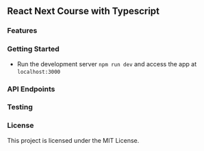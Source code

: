 ## React Next Course with Typescript

### Features

### Getting Started
- Run the development server `npm run dev` and access the app at `localhost:3000`

### API Endpoints

### Testing

### License

This project is licensed under the MIT License.
